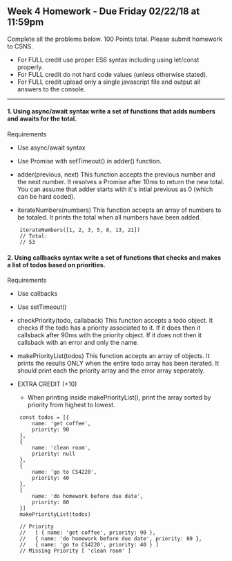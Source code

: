 ## Week 4 Homework - Due Friday 02/22/18 at 11:59pm
Complete all the problems below. 100 Points total. Please submit homework to CSNS.

- For FULL credit use proper ES6 syntax including using let/const properly.
- For FULL credit do not hard code values (unless otherwise stated).
- For FULL credit upload only a single javascript file and output all answers to the console.

---

#### 1. Using async/await syntax write a set of functions that adds numbers and awaits for the total.
Requirements
- Use async/await syntax
- Use Promise with setTimeout() in adder() function.
- adder(previous, next)
This function accepts the previous number and the next number. It resolves a Promise after 10ms to return the new total. You can assume that adder starts with it's intial previous as 0 (which can be hard coded).

- iterateNumbers(numbers)
This function accepts an array of numbers to be totaled.  It prints the total when all numbers have been added.

```
    iterateNumbers([1, 2, 3, 5, 8, 13, 21])
    // Total:
    // 53
```

#### 2. Using callbacks syntax write a set of functions that checks and makes a list of todos based on priorities.
Requirements
- Use callbacks
- Use setTimeout()

- checkPriority(todo, callaback)
This function accepts a todo object. It checks if the todo has a priority associated to it.
If it does then it callsback after 90ms with the priority object.
If it does not then it callsback with an error and only the name.

- makePriorityList(todos)
This function accepts an array of objects.  It prints the results ONLY when the entire todo array has been iterated.
It should print each the priority array and the error array seperately.

- EXTRA CREDIT (+10)
    - When printing inside makePriorityList(), print the array sorted by priority from highest to lowest.

```
    const todos = [{
        name: 'get coffee',
        priority: 90
    },
    {
        name: 'clean room',
        priority: null
    },
    {
        name: 'go to CS4220',
        priority: 40
    },
    {
        name: 'do homework before due date',
        priority: 80
    }]
    makePriorityList(todos)

    // Priority
    //   [ { name: 'get coffee', priority: 90 },
    //   { name: 'do homework before due date', priority: 80 },
    //   { name: 'go to CS4220', priority: 40 } ]
    // Missing Priority [ 'clean room' ]
```
